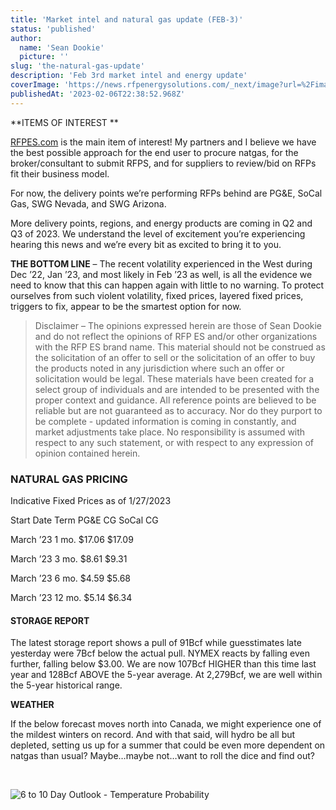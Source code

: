 ```yaml
---
title: 'Market intel and natural gas update (FEB-3)'
status: 'published'
author:
  name: 'Sean Dookie'
  picture: ''
slug: 'the-natural-gas-update'
description: 'Feb 3rd market intel and energy update'
coverImage: 'https://news.rfpenergysolutions.com/_next/image?url=%2Fimages%2Fmarket-trends-M2OD.png&w=3840&q=75'
publishedAt: '2023-02-06T22:38:52.968Z'
---
```


**ITEMS OF INTEREST **

[RFPES.com](http://RFPES.com) is the main item of interest! My partners and I believe we have the best possible approach for the end user to procure natgas, for the broker/consultant to submit RFPS, and for suppliers to review/bid on RFPs fit their business model.

For now, the delivery points we’re performing RFPs behind are PG&E, SoCal Gas, SWG Nevada, and SWG Arizona.

More delivery points, regions, and energy products are coming in Q2 and Q3 of 2023. We understand the level of excitement you’re experiencing hearing this news and we’re every bit as excited to bring it to you.

**THE BOTTOM LINE** – The recent volatility experienced in the West during Dec ’22, Jan ’23, and most likely in Feb ’23 as well, is all the evidence we need to know that this can happen again with little to no warning. To protect ourselves from such violent volatility, fixed prices, layered fixed prices, triggers to fix, appear to be the smartest option for now.

> Disclaimer – The opinions expressed herein are those of Sean Dookie and do not reflect the opinions of RFP ES and/or other organizations with the RFP ES brand name. This material should not be construed as the solicitation of an offer to sell or the solicitation of an offer to buy the products noted in any jurisdiction where such an offer or solicitation would be legal. These materials have been created for a select group of individuals and are intended to be presented with the proper context and guidance. All reference points are believed to be reliable but are not guaranteed as to accuracy. Nor do they purport to be complete - updated information is coming in constantly, and market adjustments take place. No responsibility is assumed with respect to any such statement, or with respect to any expression of opinion contained herein.

### **NATURAL GAS PRICING**

Indicative Fixed Prices as of 1/27/2023

Start Date Term PG&E CG SoCal CG

March ’23 1 mo. $17.06 $17.09

March ’23 3 mo. $8.61 $9.31

March ’23 6 mo. $4.59 $5.68

March ’23 12 mo. $5.14 $6.34

#### **STORAGE REPORT**

The latest storage report shows a pull of 91Bcf while guesstimates late yesterday were 7Bcf below the actual pull. NYMEX reacts by falling even further, falling below $3.00. We are now 107Bcf HIGHER than this time last year and 128Bcf ABOVE the 5-year average. At 2,279Bcf, we are well within the 5-year historical range.

**WEATHER**

If the below forecast moves north into Canada, we might experience one of the mildest winters on record. And with that said, will hydro be all but depleted, setting us up for a summer that could be even more dependent on natgas than usual? Maybe…maybe not…want to roll the dice and find out?

<br>

![6 to 10 Day Outlook - Temperature Probability](https://lh3.googleusercontent.com/uveJVN_gfqKKRzJkBdZucxU9NMBKCFFqaX4xsTY7Yp8-8Bq5rgOziXhatNMX2TUF_OSVLdJ8WD0tY42fQeimCAIv4lQ-tdMyY9hFH0LSb7nBjtOTLYrwARKl0SLj0yWV7-vVNhRZWU-VCVYtjcRoyw)

<br>

<br>

<br>

